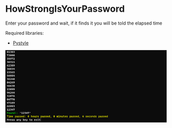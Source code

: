 # HowStrongIsYourPassword
Enter your password and wait, if it finds it you will be told the elapsed time

Required libraries:
<ul>
 <li>
  <a href="https://pypi.org/project/pystyle/">Pystyle</a>
 </li>
</ul>

<img src="https://github.com/IlGabbo/HowStrongIsYourPassword/blob/main/numbers.png">
